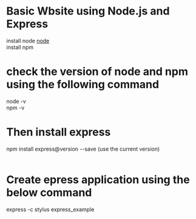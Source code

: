 # Basic Wbsite using Node.js and Express

install node [node](https://nodejs.org/en/download/)<br/>
install npm <br/>

# check the version of node and npm using the following command<br/>
node -v<br/>
npm -v<br/>

# Then install express <br/>
npm install  express@version --save (use the current version)<br/><br/>

# Create epress application using the below command<br/>
express -c stylus express_example<br/>






